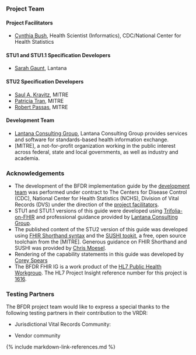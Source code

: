### Project Team
#### Project Facilitators
<!-- * [Jenny Couse](https://www.linkedin.com/in/jenny-couse-22637a36/), Health Scientist (Informatics), CDC/National Center for Health Statistics
* [Alaina Gregory](https://www.linkedin.com/in/alaina-elliott-aa9923/), IT Specialist, CDC/National Center for Health Statistics
* Veronique Benie, Computer Scientist, CDC/National Center for Health Statistics
* [Kate Brett](https://www.linkedin.com/in/kate-brett-40403030/), Director of Research Science, CDC/National Center for Health Statistics
* [Prachi Mehta](https://www.linkedin.com/in/prachim1/), Health Scientist (Informatics), CDC/National Center for Health Statistics -->
* [Cynthia Bush](https://www.linkedin.com/in/cynthia-cindy-bush-584bb0158/), Health Scientist (Informatics), CDC/National Center for Health Statistics

#### STU1 and STU1.1 Specification Developers
* [Sarah Gaunt](https://www.linkedin.com/in/sarahgaunt/), Lantana

#### STU2 Specification Developers
* [Saul A. Kravitz](https://www.linkedin.com/in/skravitz/), MITRE
* [Patricia Tran](https://www.linkedin.com/in/patricia-tran-56896874/), MITRE
* [Robert Passas](https://www.linkedin.com/in/robert-passas-b2b795124/), MITRE

#### Development Team
* [Lantana Consulting Group](https://www.lantanagroup.com/), Lantana Consulting Group provides services and software for standards-based health information exchange.
* [MITRE], a not-for-profit organization working in the public interest across federal, state and local governments, as well as industry and academia.

### Acknowledgements
* The development of the BFDR implementation guide by the [development team](credits.html#development-team) was performed under contract to The Centers for Disease Control (CDC), National Center for Health Statistics (NCHS), Division of Vital Records (DVS) under the direction of the [project facilitators](credits.html#project-facilitators).
* STU1 and STU1.1 versions of this guide were developed using [Trifolia-on-FHIR](https://trifolia-fhir-dev.lantanagroup.com/) and professional guidance provided by [Lantana Consulting Group](https://www.lantanagroup.com/).
* The published content of the STU2 version of this guide was developed using [FHIR Shorthand syntax](http://hl7.org/fhir/uv/shorthand/) and the [SUSHI tookit](https://fshschool.org/docs/sushi/), a free, open source toolchain from the [MITRE]. Generous guidance on FHIR Shorthand and SUSHI was provided by [Chris Moesel](https://www.linkedin.com/in/cmoesel/).  
* Rendering of the capability statements in this guide was developed by [Corey Spears](https://www.linkedin.com/in/coreyspears/)
* The BFDR FHIR IG is a work product of the [HL7 Public Health Workgroup](http://www.hl7.org/Special/committees/pher/overview.cfm). The HL7 Project Insight reference number for this project is [1616](http://www.hl7.org/Special/committees/pher/projects.cfm?action=edit&ProjectNumber=1616).


### Testing Partners
The BFDR project team would like to express a special thanks to the following testing partners in their contribution to the VRDR:

* Jurisdictional Vital Records Community:

* Vendor community


{% include markdown-link-references.md %}